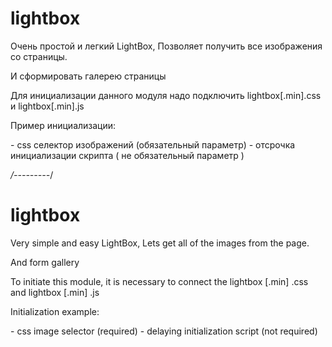 # lightbox

Очень простой и легкий LightBox,
Позволяет получить все изображения со страницы.

И сформировать галерею страницы

Для инициализации данного модуля надо подключить lightbox[.min].css и lightbox[.min].js

Пример инициализации: 

<script src="lightbox.min.js"></script>
<script>
    window.addEventListener('load' , function ()
    {
        window.LightBox(<selector>,<timeout>);
    });
</script>

<selector> - css селектор изображений (обязательный параметр) 
<timeout> - отсрочка инициализации скрипта ( не обязательный параметр )

*/---------*/

# lightbox

Very simple and easy LightBox,
Lets get all of the images from the page.

And form gallery

To initiate this module, it is necessary to connect the lightbox [.min] .css and lightbox [.min] .js

Initialization example:

<script src = "lightbox.min.js"> </ script>
<script>
     window.addEventListener ( 'load', function ()
     {
         window.LightBox (<selector>, <timeout>);
     });
</script>

<selector> - css image selector (required)
<timeout> - delaying initialization script (not required)

